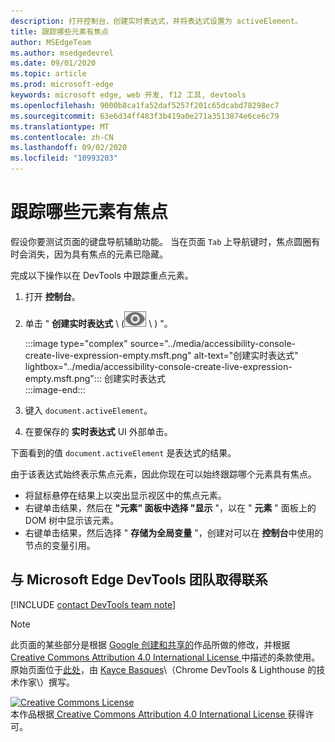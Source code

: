 ```yaml
---
description: 打开控制台，创建实时表达式，并将表达式设置为 activeElement。
title: 跟踪哪些元素有焦点
author: MSEdgeTeam
ms.author: msedgedevrel
ms.date: 09/01/2020
ms.topic: article
ms.prod: microsoft-edge
keywords: microsoft edge, web 开发, f12 工具, devtools
ms.openlocfilehash: 9000b8ca1fa52daf5257f201c65dcabd78298ec7
ms.sourcegitcommit: 63e6d34ff483f3b419a0e271a3513874e6ce6c79
ms.translationtype: MT
ms.contentlocale: zh-CN
ms.lasthandoff: 09/02/2020
ms.locfileid: "10993203"
---
```

<!-- Copyright Kayce Basques 

   Licensed under the Apache License, Version 2.0 (the "License");
   you may not use this file except in compliance with the License.
   You may obtain a copy of the License at

       https://www.apache.org/licenses/LICENSE-2.0

   Unless required by applicable law or agreed to in writing, software
   distributed under the License is distributed on an "AS IS" BASIS,
   WITHOUT WARRANTIES OR CONDITIONS OF ANY KIND, either express or implied.
   See the License for the specific language governing permissions and
   limitations under the License.  -->  

# 跟踪哪些元素有焦点  

假设你要测试页面的键盘导航辅助功能。  当在页面 `Tab` 上导航键时，焦点圆圈有时会消失，因为具有焦点的元素已隐藏。  

完成以下操作以在 DevTools 中跟踪重点元素。  

1.  打开 **控制台**。  
1.  单击 " **创建实时表达式** \ (![ 创建实时表达式 ][ImageCreateIcon] \ ) "。  
    
    :::image type="complex" source="../media/accessibility-console-create-live-expression-empty.msft.png" alt-text="创建实时表达式" lightbox="../media/accessibility-console-create-live-expression-empty.msft.png":::
       创建实时表达式  
    :::image-end:::  
    
1.  键入 `document.activeElement`。  
1.  在要保存的 **实时表达式** UI 外部单击。  
    
下面看到的值 `document.activeElement` 是表达式的结果。  

由于该表达式始终表示焦点元素，因此你现在可以始终跟踪哪个元素具有焦点。  

*   将鼠标悬停在结果上以突出显示视区中的焦点元素。  
*   右键单击结果，然后在 **"元素" 面板中选择 "显示** "，以在 " **元素** " 面板上的 DOM 树中显示该元素。  
*   右键单击结果，然后选择 " **存储为全局变量** "，创建对可以在 **控制台**中使用的节点的变量引用。  

## 与 Microsoft Edge DevTools 团队取得联系  

[!INCLUDE [contact DevTools team note](../includes/contact-devtools-team-note.md)]  

<!-- image links -->  

[ImageCreateIcon]: ../media/create-live-expression-icon.msft.png  

<!-- links -->  

> [!NOTE]
> 此页面的某些部分是根据 [Google 创建和共享的][GoogleSitePolicies]作品所做的修改，并根据[ Creative Commons Attribution 4.0 International License ][CCA4IL]中描述的条款使用。  
> 原始页面位于[此处](https://developers.google.com/web/tools/chrome-devtools/accessibility/focus)，由 [Kayce Basques][KayceBasques]\（Chrome DevTools \& Lighthouse 的技术作家\）撰写。  

[![Creative Commons License][CCby4Image]][CCA4IL]  
本作品根据[ Creative Commons Attribution 4.0 International License ][CCA4IL]获得许可。  

[CCA4IL]: https://creativecommons.org/licenses/by/4.0  
[CCby4Image]: https://i.creativecommons.org/l/by/4.0/88x31.png  
[GoogleSitePolicies]: https://developers.google.com/terms/site-policies  
[KayceBasques]: https://developers.google.com/web/resources/contributors/kaycebasques  

